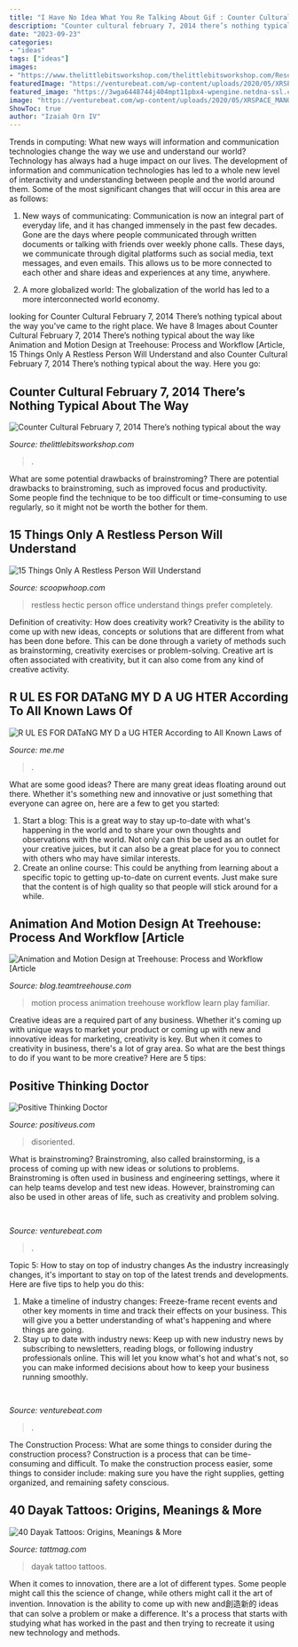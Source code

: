 ```yaml
---
title: "I Have No Idea What You Re Talking About Gif : Counter Cultural February 7, 2014 There’s Nothing Typical About The Way"
description: "Counter cultural february 7, 2014 there’s nothing typical about the way"
date: "2023-09-23"
categories:
- "ideas"
tags: ["ideas"]
images:
- "https://www.thelittlebitsworkshop.com/thelittlebitsworkshop.com/Resources/Archive_files/shapeimage_26.png"
featuredImage: "https://venturebeat.com/wp-content/uploads/2020/05/XRSPACE_MANOVA_Scene_Watch_02_D.jpg"
featured_image: "https://3wga6448744j404mpt11pbx4-wpengine.netdna-ssl.com/wp-content/uploads/2015/10/rocketbotA.gif"
image: "https://venturebeat.com/wp-content/uploads/2020/05/XRSPACE_MANOVA_Scene_Watch_02_D.jpg"
ShowToc: true
author: "Izaiah Orn IV"
---
```



Trends in computing: What new ways will information and communication technologies change the way we use and understand our world?
Technology has always had a huge impact on our lives. The development of information and communication technologies has led to a whole new level of interactivity and understanding between people and the world around them. Some of the most significant changes that will occur in this area are as follows:
1) New ways of communicating: Communication is now an integral part of everyday life, and it has changed immensely in the past few decades. Gone are the days where people communicated through written documents or talking with friends over weekly phone calls. These days, we communicate through digital platforms such as social media, text messages, and even emails. This allows us to be more connected to each other and share ideas and experiences at any time, anywhere.

2) A more globalized world: The globalization of the world has led to a more interconnected world economy.

	

		
looking for Counter Cultural February 7, 2014 There’s nothing typical about the way you've came to the right place. We have 8 Images about Counter Cultural February 7, 2014 There’s nothing typical about the way like Animation and Motion Design at Treehouse: Process and Workflow [Article, 15 Things Only A Restless Person Will Understand and also Counter Cultural February 7, 2014 There’s nothing typical about the way. Here you go:
		
    
## Counter Cultural February 7, 2014 There’s Nothing Typical About The Way

<img loading=lazy src="https://www.thelittlebitsworkshop.com/thelittlebitsworkshop.com/Resources/Archive_files/shapeimage_26.png" onerror="this.onerror=null;this.src='https://tse4.mm.bing.net/th?id=OIP.q_40TRM4m9FPZv3kYp-eBQAAAA&amp;pid=15.1';" alt="Counter Cultural February 7, 2014 There’s nothing typical about the way">

_Source: thelittlebitsworkshop.com_

>. 

	

What are some potential drawbacks of brainstroming?
There are potential drawbacks to brainstroming, such as improved focus and productivity. Some people find the technique to be too difficult or time-consuming to use regularly, so it might not be worth the bother for them.

    
## 15 Things Only A Restless Person Will Understand

<img loading=lazy src="https://s3.scoopwhoop.com/dvl/rest/13.gif" onerror="this.onerror=null;this.src='https://tse3.mm.bing.net/th?id=OIP.xkW4hvpMS2EUJJYzTkrJPAAAAA&amp;pid=15.1';" alt="15 Things Only A Restless Person Will Understand">

_Source: scoopwhoop.com_

>restless hectic person office understand things prefer completely. 

	

Definition of creativity: How does creativity work?
Creativity is the ability to come up with new ideas, concepts or solutions that are different from what has been done before. This can be done through a variety of methods such as brainstorming, creativity exercises or problem-solving. Creative art is often associated with creativity, but it can also come from any kind of creative activity.

    
## R UL ES FOR DATaNG MY D A UG HTER According To All Known Laws Of

<img loading=lazy src="https://pics.me.me/thumb_r-ul-es-for-datang-my-d-a-ug-hter-62847595.png" onerror="this.onerror=null;this.src='https://tse1.mm.bing.net/th?id=OIP.lXD-Rtoo64hyTb-REkK9xQAAAA&amp;pid=15.1';" alt="R UL ES FOR DATaNG MY D a UG HTER According to All Known Laws of">

_Source: me.me_

>. 

	

What are some good ideas?
There are many great ideas floating around out there. Whether it's something new and innovative or just something that everyone can agree on, here are a few to get you started: 
1. Start a blog: This is a great way to stay up-to-date with what's happening in the world and to share your own thoughts and observations with the world. Not only can this be used as an outlet for your creative juices, but it can also be a great place for you to connect with others who may have similar interests. 
2. Create an online course: This could be anything from learning about a specific topic to getting up-to-date on current events. Just make sure that the content is of high quality so that people will stick around for a while. 

    
## Animation And Motion Design At Treehouse: Process And Workflow [Article

<img loading=lazy src="https://3wga6448744j404mpt11pbx4-wpengine.netdna-ssl.com/wp-content/uploads/2015/10/rocketbotA.gif" onerror="this.onerror=null;this.src='https://tse3.mm.bing.net/th?id=OIP.ILOWCJc2q1crbgT6kjl08QHaFj&amp;pid=15.1';" alt="Animation and Motion Design at Treehouse: Process and Workflow [Article">

_Source: blog.teamtreehouse.com_

>motion process animation treehouse workflow learn play familiar. 

	

Creative ideas are a required part of any business. Whether it's coming up with unique ways to market your product or coming up with new and innovative ideas for marketing, creativity is key. But when it comes to creativity in business, there's a lot of gray area. So what are the best things to do if you want to be more creative? Here are 5 tips: 

    
## Positive Thinking Doctor

<img loading=lazy src="http://positiveus.com/img/LLD400.jpg" onerror="this.onerror=null;this.src='https://tse4.mm.bing.net/th?id=OIP.BVKkrPUI7s8S-HfkqUpUcQAAAA&amp;pid=15.1';" alt="Positive Thinking Doctor">

_Source: positiveus.com_

>disoriented. 

	

What is brainstroming?
Brainstroming, also called brainstorming, is a process of coming up with new ideas or solutions to problems. Brainstroming is often used in business and engineering settings, where it can help teams develop and test new ideas. However, brainstroming can also be used in other areas of life, such as creativity and problem solving.

    
## 

<img loading=lazy src="https://venturebeat.com/wp-content/uploads/2018/09/Close-up-shot-of-DON-system-and-Kuka-Robot-grasping-a-cup.jpg?w=800" onerror="this.onerror=null;this.src='https://tse1.mm.bing.net/th?id=OIP.D87VygAA5O2X6Wt9jObWwQHaFj&amp;pid=15.1';" alt="">

_Source: venturebeat.com_

>. 

	

Topic 5: How to stay on top of industry changes
As the industry increasingly changes, it's important to stay on top of the latest trends and developments. Here are five tips to help you do this:
1. Make a timeline of industry changes: Freeze-frame recent events and other key moments in time and track their effects on your business. This will give you a better understanding of what's happening and where things are going.
2. Stay up to date with industry news: Keep up with new industry news by subscribing to newsletters, reading blogs, or following industry professionals online. This will let you know what's hot and what's not, so you can make informed decisions about how to keep your business running smoothly.

    
## 

<img loading=lazy src="https://venturebeat.com/wp-content/uploads/2020/05/XRSPACE_MANOVA_Scene_Watch_02_D.jpg" onerror="this.onerror=null;this.src='https://tse2.mm.bing.net/th?id=OIP.MN1qV-zxN4ynryLEX4dRrgHaDt&amp;pid=15.1';" alt="">

_Source: venturebeat.com_

>. 

	

The Construction Process: What are some things to consider during the construction process?
Construction is a process that can be time-consuming and difficult. To make the construction process easier, some things to consider include: making sure you have the right supplies, getting organized, and remaining safety conscious.

    
## 40 Dayak Tattoos: Origins, Meanings &amp; More

<img loading=lazy src="https://tattmag.com/wp-content/uploads/2019/12/dayak-tattoo-8-695x1024.jpg" onerror="this.onerror=null;this.src='https://tse1.mm.bing.net/th?id=OIP.laBlcujz0Oyrcg8jEFbRxQHaK6&amp;pid=15.1';" alt="40 Dayak Tattoos: Origins, Meanings &amp; More">

_Source: tattmag.com_

>dayak tattoo tattoos. 

	

When it comes to innovation, there are a lot of different types. Some people might call this the science of change, while others might call it the art of invention. Innovation is the ability to come up with new and創造新的 ideas that can solve a problem or make a difference. It's a process that starts with studying what has worked in the past and then trying to recreate it using new technology and methods.

